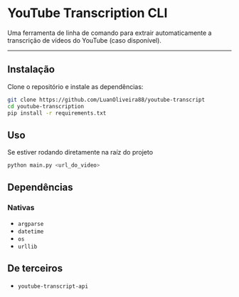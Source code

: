 # YouTube Transcription CLI

Uma ferramenta de linha de comando para extrair automaticamente a transcrição de vídeos do YouTube (caso disponível).

---

## Instalação

Clone o repositório e instale as dependências:

```bash
git clone https://github.com/LuanOliveira88/youtube-transcript
cd youtube-transcription
pip install -r requirements.txt
```

## Uso

Se estiver rodando diretamente na raíz do projeto

```bash
python main.py <url_do_video>
```

## Dependências

### Nativas

- `argparse`
- `datetime`
- `os`
- `urllib`

## De terceiros

- `youtube-transcript-api`

